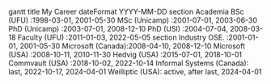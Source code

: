 gantt
    title My Career
    dateFormat  YYYY-MM-DD
    section Academia
    BSc (UFU)         :1998-03-01, 2001-05-30 
    MSc (Unicamp)     :2001-07-01, 2003-06-30
    PhD (Unicamp)     :2003-07-01, 2008-12-10
    PhD (USI)         :2004-07-04, 2008-03-18
    Faculty (UFU)     :2011-01-03, 2022-05-05
    section Industry
    OSE.              :2001-01-01, 2001-05-30
    Microsoft (Canada):2008-04-10, 2008-12-10
    Microsoft (USA)   :2008-10-11, 2010-11-30
    Hedvig    (USA)   :2015-07-01, 2018-10-01
    Commvault (USA)   :2018-10-02, 2022-10-14
    Informal Systems (Canada): last, 2022-10-17, 2024-04-01
    Weilliptic (USA): active, after last, 2024-04-01
            
